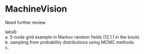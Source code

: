 MachineVision
=============

Need further review

labs6:   
a. 5-node grid example in Markov random fields (12.1.1 in the book)  
b. sampling from probability distributions using MCMC methods  
c.  
